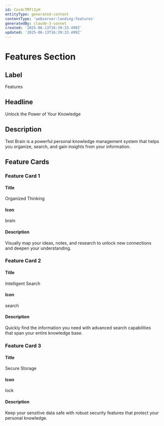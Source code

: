 ```yaml
---
id: Cov4cTMfl2yH
entityType: generated-content
contentType: 'webserver:landing:features'
generatedBy: claude-3-sonnet
created: '2025-06-13T16:39:33.499Z'
updated: '2025-06-13T16:39:33.499Z'
---
```

# Features Section

## Label
Features

## Headline
Unlock the Power of Your Knowledge

## Description
Test Brain is a powerful personal knowledge management system that helps you organize, search, and gain insights from your information.

## Feature Cards

### Feature Card 1

#### Title
Organized Thinking

#### Icon
brain

#### Description
Visually map your ideas, notes, and research to unlock new connections and deepen your understanding.

### Feature Card 2

#### Title
Intelligent Search

#### Icon
search

#### Description
Quickly find the information you need with advanced search capabilities that span your entire knowledge base.

### Feature Card 3

#### Title
Secure Storage

#### Icon
lock

#### Description
Keep your sensitive data safe with robust security features that protect your personal knowledge.
